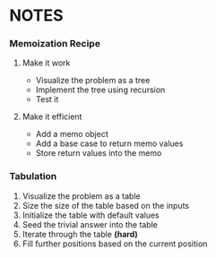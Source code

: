 # NOTES

### Memoization Recipe

1. Make it work
    - Visualize the problem as a tree
    - Implement the tree using recursion
    - Test it

2. Make it efficient
    - Add a memo object
    - Add a base case to return memo values
    - Store return values into the memo

### Tabulation

1. Visualize the problem as a table
2. Size the size of the table based on the inputs
3. Initialize the table with default values
4. Seed the trivial answer into the table
5. Iterate through the table **(hard)**
6. Fill further positions based on the current position